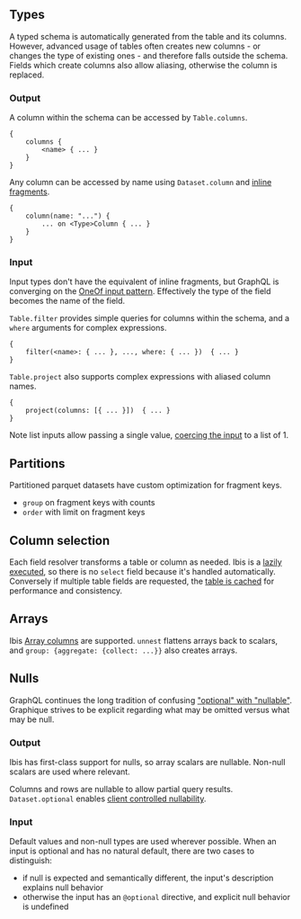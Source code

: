 ## Types
A typed schema is automatically generated from the table and its columns. However, advanced usage of tables often creates new columns - or changes the type of existing ones - and therefore falls outside the schema. Fields which create columns also allow aliasing, otherwise the column is replaced.

### Output
A column within the schema can be accessed by `Table.columns`.
```
{
    columns {
        <name> { ... }
    }
}
```

Any column can be accessed by name using `Dataset.column` and [inline fragments](https://graphql.org/learn/queries/#inline-fragments).
```
{
    column(name: "...") {
        ... on <Type>Column { ... }
    }
}
```

### Input
Input types don't have the equivalent of inline fragments, but GraphQL is converging on the [OneOf input pattern](https://github.com/graphql/graphql-spec/pull/825). Effectively the type of the field becomes the name of the field.


`Table.filter` provides simple queries for columns within the schema, and a `where` arguments for complex expressions.
```
{
    filter(<name>: { ... }, ..., where: { ... })  { ... }
}
```

`Table.project` also supports complex expressions with aliased column names.
```
{
    project(columns: [{ ... }])  { ... }
}
```

Note list inputs allow passing a single value, [coercing the input](https://spec.graphql.org/October2021/#sec-List.Input-Coercion) to a list of 1.

## Partitions
Partitioned parquet datasets have custom optimization for fragment keys.

* `group` on fragment keys with counts
* `order` with limit on fragment keys

## Column selection
Each field resolver transforms a table or column as needed. Ibis is a [lazily executed](https://ibis-project.org/tutorials/basics), so there is no `select` field because it's handled automatically. Conversely if multiple table fields are requested, the [table is cached](https://ibis-project.org/reference/expression-tables#ibis.expr.types.relations.Table.cache) for performance and consistency.

## Arrays
Ibis [Array columns](https://ibis-project.org/reference/expression-collections#ibis.expr.types.arrays.ArrayValue) are supported. `unnest` flattens arrays back to scalars, and `group: {aggregate: {collect: ...}}` also creates arrays.

## Nulls
GraphQL continues the long tradition of confusing ["optional" with "nullable"](https://github.com/graphql/graphql-spec/issues/872). Graphique strives to be explicit regarding what may be omitted versus what may be null.

### Output
Ibis has first-class support for nulls, so array scalars are nullable. Non-null scalars are used where relevant.

Columns and rows are nullable to allow partial query results. `Dataset.optional` enables [client controlled nullability](https://github.com/graphql/graphql-spec/issues/867).

### Input
Default values and non-null types are used wherever possible. When an input is optional and has no natural default, there are two cases to distinguish:

* if null is expected and semantically different, the input's description explains null behavior
* otherwise the input has an `@optional` directive, and explicit null behavior is undefined
